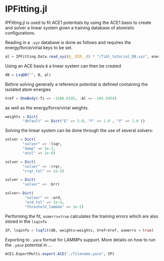 
# IPFitting.jl

IPFitting.jl is used to fit ACE1 potentials by using the ACE1 basis to create and solver a linear system given a training database of atomistic configurations.

Reading in a `.xyz` database is done as follows and requires the energy/force/virial keys to be set. 

```julia
al = IPFitting.Data.read_xyz(@__DIR__() * "/TiAl_tutorial_DB.xyz", energy_key="energy", force_key="force", virial_key="virial")
```

Using an ACE basis `B` a linear system can then be created

```julia
dB = LsqDB("", B, al)
```


Before solving generally a reference potential is defined containing the isolated atom energies

```julia
Vref = OneBody(:Ti => -1586.0195, :Al => -105.5954)
```

as well as the energy/force/virial weights.

```julia
weights = Dict(
        "default" => Dict("E" => 5.0, "F" => 1.0 , "V" => 1.0 ))
```

Solving the linear system can be done through the use of several solvers:

```julia
solver = Dict(
        "solver" => :lsqr,
        "damp" => 5e-3,
        "atol" => 1e-6)
```

```julia
solver = Dict(
        "solver" => :rrqr,
        "rrqr_tol" => 1e-5)
```

```julia
solver = Dict(
        "solver" => :brr)
```

```julia
solver= Dict(
         "solver" => :ard,
         "ard_tol" => 1e-4,
         "threshold_lambda" => 1e-2)
```

Performing the fit, `asmerrs=true` calculates the training errors which are also stored in the `lsqinfo`

```julia
IP, lsqinfo = lsqfit(dB, weights=weights, Vref=Vref, asmerrs = true)
```

Exporting to `.yace` format for LAMMPs support. More details on how to run the `.yace` potential in ...

```julia
ACE1.ExportMulti.export_ACE("./filename.yace", IP)
```

